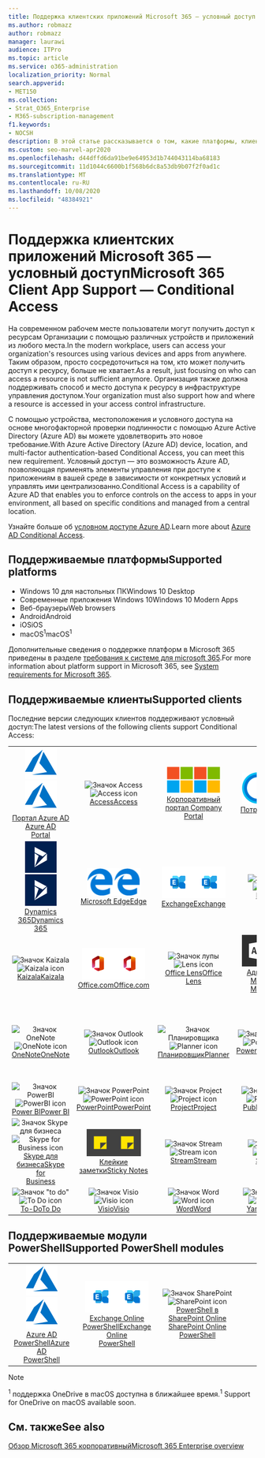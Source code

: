 ```yaml
---
title: Поддержка клиентских приложений Microsoft 365 — условный доступ
ms.author: robmazz
author: robmazz
manager: laurawi
audience: ITPro
ms.topic: article
ms.service: o365-administration
localization_priority: Normal
search.appverid:
- MET150
ms.collection:
- Strat_O365_Enterprise
- M365-subscription-management
f1.keywords:
- NOCSH
description: В этой статье рассказывается о том, какие платформы, клиенты и модули PowerShell поддерживают условный доступ для Microsoft 365.
ms.custom: seo-marvel-apr2020
ms.openlocfilehash: d44dffd6da91be9e64953d1b744043114ba68183
ms.sourcegitcommit: 11d1044c6600b1f568b6dc8a53db9b07f2f0ad1c
ms.translationtype: MT
ms.contentlocale: ru-RU
ms.lasthandoff: 10/08/2020
ms.locfileid: "48384921"
---
```

# <a name="microsoft-365-client-app-support--conditional-access"></a><span data-ttu-id="f0ed0-103">Поддержка клиентских приложений Microsoft 365 — условный доступ</span><span class="sxs-lookup"><span data-stu-id="f0ed0-103">Microsoft 365 Client App Support — Conditional Access</span></span>

<span data-ttu-id="f0ed0-104">На современном рабочем месте пользователи могут получить доступ к ресурсам Организации с помощью различных устройств и приложений из любого места.</span><span class="sxs-lookup"><span data-stu-id="f0ed0-104">In the modern workplace, users can access your organization's resources using various devices and apps from anywhere.</span></span> <span data-ttu-id="f0ed0-105">Таким образом, просто сосредоточиться на том, кто может получить доступ к ресурсу, больше не хватает.</span><span class="sxs-lookup"><span data-stu-id="f0ed0-105">As a result, just focusing on who can access a resource is not sufficient anymore.</span></span> <span data-ttu-id="f0ed0-106">Организация также должна поддерживать способ и место доступа к ресурсу в инфраструктуре управления доступом.</span><span class="sxs-lookup"><span data-stu-id="f0ed0-106">Your organization must also support how and where a resource is accessed in your access control infrastructure.</span></span>

<span data-ttu-id="f0ed0-107">С помощью устройства, местоположения и условного доступа на основе многофакторной проверки подлинности с помощью Azure Active Directory (Azure AD) вы можете удовлетворить это новое требование.</span><span class="sxs-lookup"><span data-stu-id="f0ed0-107">With Azure Active Directory (Azure AD) device, location, and multi-factor authentication-based Conditional Access, you can meet this new requirement.</span></span> <span data-ttu-id="f0ed0-108">Условный доступ — это возможность Azure AD, позволяющая применять элементы управления при доступе к приложениям в вашей среде в зависимости от конкретных условий и управлять ими централизованно.</span><span class="sxs-lookup"><span data-stu-id="f0ed0-108">Conditional Access is a capability of Azure AD that enables you to enforce controls on the access to apps in your environment, all based on specific conditions and managed from a central location.</span></span>

<span data-ttu-id="f0ed0-109">Узнайте больше об [условном доступе Azure AD](https://docs.microsoft.com/azure/active-directory/conditional-access/).</span><span class="sxs-lookup"><span data-stu-id="f0ed0-109">Learn more about [Azure AD Conditional Access](https://docs.microsoft.com/azure/active-directory/conditional-access/).</span></span>

## <a name="supported-platforms"></a><span data-ttu-id="f0ed0-110">Поддерживаемые платформы</span><span class="sxs-lookup"><span data-stu-id="f0ed0-110">Supported platforms</span></span>

 - <span data-ttu-id="f0ed0-111">Windows 10 для настольных ПК</span><span class="sxs-lookup"><span data-stu-id="f0ed0-111">Windows 10 Desktop</span></span>
 - <span data-ttu-id="f0ed0-112">Современные приложения Windows 10</span><span class="sxs-lookup"><span data-stu-id="f0ed0-112">Windows 10 Modern Apps</span></span>
 - <span data-ttu-id="f0ed0-113">Веб-браузеры</span><span class="sxs-lookup"><span data-stu-id="f0ed0-113">Web browsers</span></span>
 - <span data-ttu-id="f0ed0-114">Android</span><span class="sxs-lookup"><span data-stu-id="f0ed0-114">Android</span></span>
 - <span data-ttu-id="f0ed0-115">iOS</span><span class="sxs-lookup"><span data-stu-id="f0ed0-115">iOS</span></span>
 - <span data-ttu-id="f0ed0-116">macOS<sup>1</sup></span><span class="sxs-lookup"><span data-stu-id="f0ed0-116">macOS<sup>1</sup></span></span>

<span data-ttu-id="f0ed0-117">Дополнительные сведения о поддержке платформ в Microsoft 365 приведены в разделе [требования к системе для microsoft 365](https://www.microsoft.com/microsoft-365/microsoft-365-and-office-resources).</span><span class="sxs-lookup"><span data-stu-id="f0ed0-117">For more information about platform support in Microsoft 365, see [System requirements for Microsoft 365](https://www.microsoft.com/microsoft-365/microsoft-365-and-office-resources).</span></span>

## <a name="supported-clients"></a><span data-ttu-id="f0ed0-118">Поддерживаемые клиенты</span><span class="sxs-lookup"><span data-stu-id="f0ed0-118">Supported clients</span></span>

<span data-ttu-id="f0ed0-119">Последние версии следующих клиентов поддерживают условный доступ:</span><span class="sxs-lookup"><span data-stu-id="f0ed0-119">The latest versions of the following clients support Conditional Access:</span></span>

| | | | | | |
|:---:|:---:|:---:|:---:|:---:|:---:|
| <span data-ttu-id="f0ed0-120">![Значок Azure](../media/o365-azure-64x64.png)</span><span class="sxs-lookup"><span data-stu-id="f0ed0-120">![Azure icon](../media/o365-azure-64x64.png)</span></span> <br> [<span data-ttu-id="f0ed0-121">Портал Azure AD <br></span><span class="sxs-lookup"><span data-stu-id="f0ed0-121">Azure AD <br> Portal </span></span>](https://azure.microsoft.com/features/azure-portal/) | <span data-ttu-id="f0ed0-122">![Значок Access](../media/o365-access-64x64.png)</span><span class="sxs-lookup"><span data-stu-id="f0ed0-122">![Access icon](../media/o365-access-64x64.png)</span></span> <br> [<span data-ttu-id="f0ed0-123">Access</span><span class="sxs-lookup"><span data-stu-id="f0ed0-123">Access</span></span>](https://products.office.com/access) | <span data-ttu-id="f0ed0-124">![Значок портала компании](../media/o365-microsoft-64x64.png)</span><span class="sxs-lookup"><span data-stu-id="f0ed0-124">![Company portal icon](../media/o365-microsoft-64x64.png)</span></span> <br> [<span data-ttu-id="f0ed0-125">Корпоративный <br> портал </span><span class="sxs-lookup"><span data-stu-id="f0ed0-125">Company <br> Portal </span></span>](https://docs.microsoft.com/intune-user-help/sign-in-to-the-company-portal)  | <span data-ttu-id="f0ed0-126">![Значок кортаны](../media/o365-cortana-64x64.png)</span><span class="sxs-lookup"><span data-stu-id="f0ed0-126">![Cortana icon](../media/o365-cortana-64x64.png)</span></span> <br> [<span data-ttu-id="f0ed0-127">Потребляет</span><span class="sxs-lookup"><span data-stu-id="f0ed0-127">Cortana</span></span>](https://www.microsoft.com/cortana) | <span data-ttu-id="f0ed0-128">![Значок delve](../media/o365-delve-64x64.png)</span><span class="sxs-lookup"><span data-stu-id="f0ed0-128">![Delve icon](../media/o365-delve-64x64.png)</span></span> <br> [<span data-ttu-id="f0ed0-129">Delve</span><span class="sxs-lookup"><span data-stu-id="f0ed0-129">Delve</span></span>](https://products.office.com/business/intelligent-search) 
| <span data-ttu-id="f0ed0-130">![Значок Dynamics 365](../media/o365-dynamics365-64x64.png)</span><span class="sxs-lookup"><span data-stu-id="f0ed0-130">![Dynamics 365 icon](../media/o365-dynamics365-64x64.png)</span></span> <br> [<span data-ttu-id="f0ed0-131">Dynamics 365</span><span class="sxs-lookup"><span data-stu-id="f0ed0-131">Dynamics 365</span></span>](https://dynamics.microsoft.com) | <span data-ttu-id="f0ed0-132">![Значок пограничного сервера](../media/o365-edge-64x64.png)</span><span class="sxs-lookup"><span data-stu-id="f0ed0-132">![Edge icon](../media/o365-edge-64x64.png)</span></span> <br> [<span data-ttu-id="f0ed0-133">Microsoft Edge</span><span class="sxs-lookup"><span data-stu-id="f0ed0-133">Edge</span></span>](https://www.microsoft.com/windows/microsoft-edge) | <span data-ttu-id="f0ed0-134">![Значок Exchange](../media/o365-exchange-64x64.png)</span><span class="sxs-lookup"><span data-stu-id="f0ed0-134">![Exchange icon](../media/o365-exchange-64x64.png)</span></span> <br> [<span data-ttu-id="f0ed0-135">Exchange</span><span class="sxs-lookup"><span data-stu-id="f0ed0-135">Exchange</span></span>](https://products.office.com/exchange/exchange-online) | <span data-ttu-id="f0ed0-136">![Значок Excel](../media/o365-excel-64x64.png)</span><span class="sxs-lookup"><span data-stu-id="f0ed0-136">![Excel icon](../media/o365-excel-64x64.png)</span></span> <br> [<span data-ttu-id="f0ed0-137">Excel</span><span class="sxs-lookup"><span data-stu-id="f0ed0-137">Excel</span></span>](https://products.office.com/excel) | <span data-ttu-id="f0ed0-138">![Значок Forms](../media/o365-forms-64x64.png)</span><span class="sxs-lookup"><span data-stu-id="f0ed0-138">![Forms icon](../media/o365-forms-64x64.png)</span></span> <br> [<span data-ttu-id="f0ed0-139">Forms</span><span class="sxs-lookup"><span data-stu-id="f0ed0-139">Forms</span></span>](https://flow.microsoft.com/connectors/shared_microsoftforms/microsoft-forms/) 
| <span data-ttu-id="f0ed0-140">![Значок Kaizala](../media/o365-kaizala-64x64.png)</span><span class="sxs-lookup"><span data-stu-id="f0ed0-140">![Kaizala icon](../media/o365-kaizala-64x64.png)</span></span> <br> [<span data-ttu-id="f0ed0-141">Kaizala</span><span class="sxs-lookup"><span data-stu-id="f0ed0-141">Kaizala</span></span>](https://products.office.com/en/business/microsoft-kaizala) | <span data-ttu-id="f0ed0-142">![Значок Office.com](../media/o365-office-64x64.png)</span><span class="sxs-lookup"><span data-stu-id="f0ed0-142">![Office.com icon](../media/o365-office-64x64.png)</span></span> <br> [<span data-ttu-id="f0ed0-143">Office.com</span><span class="sxs-lookup"><span data-stu-id="f0ed0-143">Office.com</span></span>](https://www.office.com/) | <span data-ttu-id="f0ed0-144">![Значок лупы](../media/o365-lens-64x64.png)</span><span class="sxs-lookup"><span data-stu-id="f0ed0-144">![Lens icon](../media/o365-lens-64x64.png)</span></span> <br> [<span data-ttu-id="f0ed0-145">Office Lens</span><span class="sxs-lookup"><span data-stu-id="f0ed0-145">Office Lens</span></span>](https://www.microsoft.com/p/office-lens/9wzdncrfj3t8?activetab=pivot%3Aoverviewtab) | <span data-ttu-id="f0ed0-146">![Значок администратора Office 365](../media/o365-o365admin-64x64.png)</span><span class="sxs-lookup"><span data-stu-id="f0ed0-146">![Office 365 Admin icon](../media/o365-o365admin-64x64.png)</span></span> <br> [<span data-ttu-id="f0ed0-147">Администратор Microsoft 365 <br></span><span class="sxs-lookup"><span data-stu-id="f0ed0-147">Microsoft 365 <br> Admin</span></span>](https://products.office.com/business/manage-office-365-admin-app) | <span data-ttu-id="f0ed0-148">![Значок OneDrive для бизнеса](../media/o365-OneDrive-64x64.png)</span><span class="sxs-lookup"><span data-stu-id="f0ed0-148">![OneDrive for Business icon](../media/o365-OneDrive-64x64.png)</span></span> <br> [<span data-ttu-id="f0ed0-149">OneDrive<sup>1</sup></span><span class="sxs-lookup"><span data-stu-id="f0ed0-149">OneDrive<sup>1</sup></span></span>](https://products.office.com/onedrive-for-business/online-cloud-storage) 
| <span data-ttu-id="f0ed0-150">![Значок OneNote](../media/o365-OneNote-64x64.png)</span><span class="sxs-lookup"><span data-stu-id="f0ed0-150">![OneNote icon](../media/o365-OneNote-64x64.png)</span></span> <br> [<span data-ttu-id="f0ed0-151">OneNote</span><span class="sxs-lookup"><span data-stu-id="f0ed0-151">OneNote</span></span>](https://products.office.com/onenote) | <span data-ttu-id="f0ed0-152">![Значок Outlook](../media/o365-outlook-64x64.png)</span><span class="sxs-lookup"><span data-stu-id="f0ed0-152">![Outlook icon](../media/o365-outlook-64x64.png)</span></span> <br> [<span data-ttu-id="f0ed0-153">Outlook</span><span class="sxs-lookup"><span data-stu-id="f0ed0-153">Outlook</span></span>](https://products.office.com/outlook) | <span data-ttu-id="f0ed0-154">![Значок Планировщика](../media/o365-planner-64x64.png)</span><span class="sxs-lookup"><span data-stu-id="f0ed0-154">![Planner icon](../media/o365-planner-64x64.png)</span></span> <br> [<span data-ttu-id="f0ed0-155">Планировщик</span><span class="sxs-lookup"><span data-stu-id="f0ed0-155">Planner</span></span>](https://products.office.com/business/task-management-software) | <span data-ttu-id="f0ed0-156">![Значок PowerApps](../media/o365-powerapps-64x64.png)</span><span class="sxs-lookup"><span data-stu-id="f0ed0-156">![PowerApps icon](../media/o365-powerapps-64x64.png)</span></span> <br> [<span data-ttu-id="f0ed0-157">PowerApps</span><span class="sxs-lookup"><span data-stu-id="f0ed0-157">PowerApps</span></span>](https://powerapps.microsoft.com) | <span data-ttu-id="f0ed0-158">![Значок автоматизированного управления питанием](../media/o365-flow-64x64.png)</span><span class="sxs-lookup"><span data-stu-id="f0ed0-158">![Power Automate icon](../media/o365-flow-64x64.png)</span></span> <br> [<span data-ttu-id="f0ed0-159">Автоматизация управления питанием <br></span><span class="sxs-lookup"><span data-stu-id="f0ed0-159">Power <br> Automate</span></span>](https://flow.microsoft.com)
| <span data-ttu-id="f0ed0-160">![Значок PowerBI](../media/o365-powerbi-64x64.png)</span><span class="sxs-lookup"><span data-stu-id="f0ed0-160">![PowerBI icon](../media/o365-powerbi-64x64.png)</span></span> <br> [<span data-ttu-id="f0ed0-161">Power BI</span><span class="sxs-lookup"><span data-stu-id="f0ed0-161">Power BI</span></span>](https://powerbi.microsoft.com) | <span data-ttu-id="f0ed0-162">![Значок PowerPoint](../media/o365-powerpoint-64x64.png)</span><span class="sxs-lookup"><span data-stu-id="f0ed0-162">![PowerPoint icon](../media/o365-powerpoint-64x64.png)</span></span> <br> [<span data-ttu-id="f0ed0-163">PowerPoint</span><span class="sxs-lookup"><span data-stu-id="f0ed0-163">PowerPoint</span></span>](https://products.office.com/powerpoint) | <span data-ttu-id="f0ed0-164">![Значок Project](../media/o365-project-64x64.png)</span><span class="sxs-lookup"><span data-stu-id="f0ed0-164">![Project icon](../media/o365-project-64x64.png)</span></span> <br> [<span data-ttu-id="f0ed0-165">Project</span><span class="sxs-lookup"><span data-stu-id="f0ed0-165">Project</span></span>](https://products.office.com/project) | <span data-ttu-id="f0ed0-166">![Значок Publisher](../media/o365-publisher-64x64.png)</span><span class="sxs-lookup"><span data-stu-id="f0ed0-166">![Publisher icon](../media/o365-publisher-64x64.png)</span></span> <br> [<span data-ttu-id="f0ed0-167">Publisher</span><span class="sxs-lookup"><span data-stu-id="f0ed0-167">Publisher</span></span>](https://products.office.com/publisher) | <span data-ttu-id="f0ed0-168">![Значок SharePoint](../media/o365-sharepoint-64x64.png)</span><span class="sxs-lookup"><span data-stu-id="f0ed0-168">![SharePoint icon](../media/o365-sharepoint-64x64.png)</span></span> <br> [<span data-ttu-id="f0ed0-169">SharePoint</span><span class="sxs-lookup"><span data-stu-id="f0ed0-169">Sharepoint</span></span>](https://products.office.com/sharepoint) 
| <span data-ttu-id="f0ed0-170">![Значок Skype для бизнеса](../media/o365-skypeforbusiness-64x64.png)</span><span class="sxs-lookup"><span data-stu-id="f0ed0-170">![Skype for Business icon](../media/o365-skypeforbusiness-64x64.png)</span></span> <br> [<span data-ttu-id="f0ed0-171">Skype для <br> бизнеса</span><span class="sxs-lookup"><span data-stu-id="f0ed0-171">Skype for <br> Business</span></span>](https://www.skype.com/business/) | <span data-ttu-id="f0ed0-172">![Значок клейких заметок](../media/o365-stickynotes-64x64.png)</span><span class="sxs-lookup"><span data-stu-id="f0ed0-172">![Sticky Notes icon](../media/o365-stickynotes-64x64.png)</span></span> <br> [<span data-ttu-id="f0ed0-173">Клейкие заметки</span><span class="sxs-lookup"><span data-stu-id="f0ed0-173">Sticky Notes</span></span>](https://www.microsoft.com/p/microsoft-sticky-notes/9nblggh4qghw) | <span data-ttu-id="f0ed0-174">![Значок Stream](../media/o365-stream-64x64.png)</span><span class="sxs-lookup"><span data-stu-id="f0ed0-174">![Stream icon](../media/o365-stream-64x64.png)</span></span> <br> [<span data-ttu-id="f0ed0-175">Stream</span><span class="sxs-lookup"><span data-stu-id="f0ed0-175">Stream</span></span>](https://stream.microsoft.com) | <span data-ttu-id="f0ed0-176">![Значок Sway](../media/o365-sway-64x64.png)</span><span class="sxs-lookup"><span data-stu-id="f0ed0-176">![Sway icon](../media/o365-sway-64x64.png)</span></span> <br> [<span data-ttu-id="f0ed0-177">Sway</span><span class="sxs-lookup"><span data-stu-id="f0ed0-177">Sway</span></span>](https://sway.com) | <span data-ttu-id="f0ed0-178">![Значок Teams](../media/o365-teams-64x64.png)</span><span class="sxs-lookup"><span data-stu-id="f0ed0-178">![Teams icon](../media/o365-teams-64x64.png)</span></span> <br> [<span data-ttu-id="f0ed0-179">Teams</span><span class="sxs-lookup"><span data-stu-id="f0ed0-179">Teams</span></span>](https://products.office.com/microsoft-teams/group-chat-software) 
| <span data-ttu-id="f0ed0-180">![Значок "to do"](../media/o365-todo-64x64.png)</span><span class="sxs-lookup"><span data-stu-id="f0ed0-180">![To Do icon](../media/o365-todo-64x64.png)</span></span> <br> [<span data-ttu-id="f0ed0-181">To-Do</span><span class="sxs-lookup"><span data-stu-id="f0ed0-181">To Do</span></span>](https://todo.microsoft.com) | <span data-ttu-id="f0ed0-182">![Значок Visio](../media/o365-visio-64x64.png)</span><span class="sxs-lookup"><span data-stu-id="f0ed0-182">![Visio icon](../media/o365-visio-64x64.png)</span></span> <br> [<span data-ttu-id="f0ed0-183">Visio</span><span class="sxs-lookup"><span data-stu-id="f0ed0-183">Visio</span></span>](https://products.office.com/visio/flowchart-software) | <span data-ttu-id="f0ed0-184">![Значок Word](../media/o365-word-64x64.png)</span><span class="sxs-lookup"><span data-stu-id="f0ed0-184">![Word icon](../media/o365-word-64x64.png)</span></span> <br> [<span data-ttu-id="f0ed0-185">Word</span><span class="sxs-lookup"><span data-stu-id="f0ed0-185">Word</span></span>](https://products.office.com/word) | <span data-ttu-id="f0ed0-186">![Значок Yammer](../media/o365-yammer-64x64.png)</span><span class="sxs-lookup"><span data-stu-id="f0ed0-186">![Yammer icon](../media/o365-yammer-64x64.png)</span></span> <br> [<span data-ttu-id="f0ed0-187">Yammer</span><span class="sxs-lookup"><span data-stu-id="f0ed0-187">Yammer</span></span>](https://products.office.com/yammer/yammer-overview)

## <a name="supported-powershell-modules"></a><span data-ttu-id="f0ed0-188">Поддерживаемые модули PowerShell</span><span class="sxs-lookup"><span data-stu-id="f0ed0-188">Supported PowerShell modules</span></span>

| | | | | | |
|:---:|:---:|:---:|:---:|:---:|:---:|
| <span data-ttu-id="f0ed0-189">![Значок Azure](../media/o365-azure-64x64.png)</span><span class="sxs-lookup"><span data-stu-id="f0ed0-189">![Azure icon](../media/o365-azure-64x64.png)</span></span> <br> [<span data-ttu-id="f0ed0-190">Azure AD <br> PowerShell</span><span class="sxs-lookup"><span data-stu-id="f0ed0-190">Azure AD <br> PowerShell</span></span>](https://docs.microsoft.com/powershell/azure/active-directory/overview?view=azureadps-2.0) | <span data-ttu-id="f0ed0-191">![Значок Exchange](../media/o365-exchange-64x64.png)</span><span class="sxs-lookup"><span data-stu-id="f0ed0-191">![Exchange icon](../media/o365-exchange-64x64.png)</span></span> <br> [<span data-ttu-id="f0ed0-192">Exchange Online <br> PowerShell</span><span class="sxs-lookup"><span data-stu-id="f0ed0-192">Exchange Online <br> PowerShell</span></span>](https://docs.microsoft.com/powershell/exchange/exchange-online-powershell) | <span data-ttu-id="f0ed0-193">![Значок SharePoint](../media/o365-sharepoint-64x64.png)</span><span class="sxs-lookup"><span data-stu-id="f0ed0-193">![SharePoint icon](../media/o365-sharepoint-64x64.png)</span></span> <br> [<span data-ttu-id="f0ed0-194">PowerShell в SharePoint Online <br></span><span class="sxs-lookup"><span data-stu-id="f0ed0-194">SharePoint Online <br> PowerShell</span></span>](https://docs.microsoft.com/powershell/sharepoint/sharepoint-online/connect-sharepoint-online)

> [!NOTE]
> <span data-ttu-id="f0ed0-195"><sup>1</sup> поддержка OneDrive в macOS доступна в ближайшее время.</span><span class="sxs-lookup"><span data-stu-id="f0ed0-195"><sup>1</sup> Support for OneDrive on macOS available soon.</span></span>

## <a name="see-also"></a><span data-ttu-id="f0ed0-196">См. также</span><span class="sxs-lookup"><span data-stu-id="f0ed0-196">See also</span></span>

[<span data-ttu-id="f0ed0-197">Обзор Microsoft 365 корпоративный</span><span class="sxs-lookup"><span data-stu-id="f0ed0-197">Microsoft 365 Enterprise overview</span></span>](microsoft-365-overview.md)
